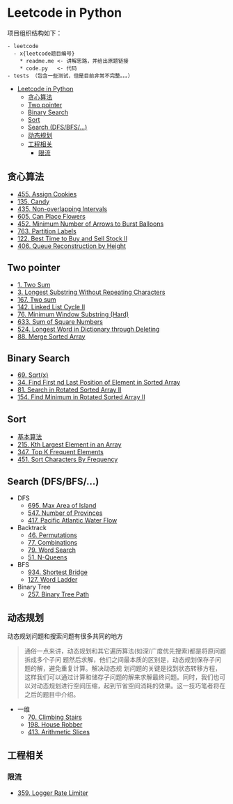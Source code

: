 # Leetcode in Python

项目组织结构如下：

```
- leetcode
  - x{leetcode题目编号}
    * readme.me <- 讲解思路，并给出原题链接
    * code.py   <- 代码
- tests （包含一些测试，但是目前非常不完整。。。）
```

- [Leetcode in Python](#leetcode-in-python)
  - [贪心算法](#贪心算法)
  - [Two pointer](#two-pointer)
  - [Binary Search](#binary-search)
  - [Sort](#sort)
  - [Search (DFS/BFS/...)](#search-dfsbfs)
  - [动态规划](#动态规划)
  - [工程相关](#工程相关)
    - [限流](#限流)

## 贪心算法

- [455. Assign Cookies](/leetcode/x0455/readme.md)
- [135. Candy](leetcode/x0135/readme.md)
- [435. Non-overlapping Intervals](leetcode/x0135/readme.md)
- [605. Can Place Flowers](leetcode/x0605/readme.md)
- [452. Minimum Number of Arrows to Burst Balloons](leetcode/x0452/readme.md)
- [763. Partition Labels](leetcode/x0763/readme.md)
- [122. Best Time to Buy and Sell Stock II](leetcode/x0122/readme.md)
- [406. Queue Reconstruction by Height](/leetcode/x0406/readme.md)

## Two pointer

- [1. Two Sum](/leetcode/x0001/readme.md)
- [3. Longest Substring Without Repeating Characters](leetcode/x0003/readme.md)
- [167. Two sum](leetcode/x0167/code/readme.md)
- [142. Linked List Cycle II](leetcode/x0142/readme.md)
- [76. Minimum Window Substring (Hard)](leetcode/x0076/readme.md)
- [633. Sum of Square Numbers](leetcode/x0633/readme.md)
- [524. Longest Word in Dictionary through Deleting](leetcode/x0524/readme.md)
- [88. Merge Sorted Array](leetcode/x0088/readme.md)

## Binary Search

- [69. Sqrt(x)](leetcode/x0069/readme.md)
- [34. Find First nd Last Position of Element in Sorted Array](/leetcode/x0034/readme.md)
- [81. Search in Rotated Sorted Array II](leetcode/x0081/readme.md)
- [154. Find Minimum in Rotated Sorted Array II](leetcode/x0154/readme.md)

## Sort

- [基本算法](leetcode/sort/readme.md)
- [215. Kth Largest Element in an Array](/leetcode/x0215/readme.md)
- [347. Top K Frequent Elements](/leetcode/x0347/readme.md)
- [451. Sort Characters By Frequency](/leetcode/x0451/readme.md)

## Search (DFS/BFS/...)

- DFS
  - [695. Max Area of Island](/leetcode/x0695/readme.md)
  - [547. Number of Provinces](/leetcode/x0547/readme.md)
  - [417. Pacific Atlantic Water Flow](/leetcode/x0417/readme.md)
- Backtrack
  - [46. Permutations](/leetcode/x0046/readme.md)
  - [77. Combinations](/leetcode/x0077/readme.md)
  - [79. Word Search](/leetcode/x0079/readme.md)
  - [51. N-Queens](/leetcode/x0051/readme.md)
- BFS
  - [934. Shortest Bridge](leetcode/x0934/readme.md)
  - [127. Word Ladder](leetcode/x0127/Readme.md)
- Binary Tree
  - [257. Binary Tree Path](leetcode/x0257/readme.md)

## 动态规划

动态规划问题和搜索问题有很多共同的地方
> 通俗一点来讲，动态规划和其它遍历算法(如深/广度优先搜索)都是将原问题拆成多个子问 题然后求解，他们之间最本质的区别是，动态规划保存子问题的解，避免重复计算。解决动态规 划问题的关键是找到状态转移方程，这样我们可以通过计算和储存子问题的解来求解最终问题。同时，我们也可以对动态规划进行空间压缩，起到节省空间消耗的效果。这一技巧笔者将在 之后的题目中介绍。

- 一维
  - [70. Climbing Stairs](leetcode/x0070/readme.md)
  - [198. House Robber](leetcode/x0198/readme.md)
  - [413. Arithmetic Slices](leetcode/x0413/readme.md)

## 工程相关

### 限流

- [359. Logger Rate Limiter](leetcode/x0359/readme.md)